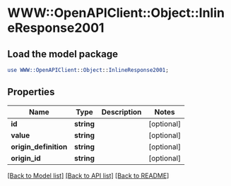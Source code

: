# WWW::OpenAPIClient::Object::InlineResponse2001

## Load the model package
```perl
use WWW::OpenAPIClient::Object::InlineResponse2001;
```

## Properties
Name | Type | Description | Notes
------------ | ------------- | ------------- | -------------
**id** | **string** |  | [optional] 
**value** | **string** |  | [optional] 
**origin_definition** | **string** |  | [optional] 
**origin_id** | **string** |  | [optional] 

[[Back to Model list]](../README.md#documentation-for-models) [[Back to API list]](../README.md#documentation-for-api-endpoints) [[Back to README]](../README.md)



